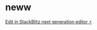 # neww

[Edit in StackBlitz next generation editor ⚡️](https://stackblitz.com/~/github.com/marcguarracino/neww)